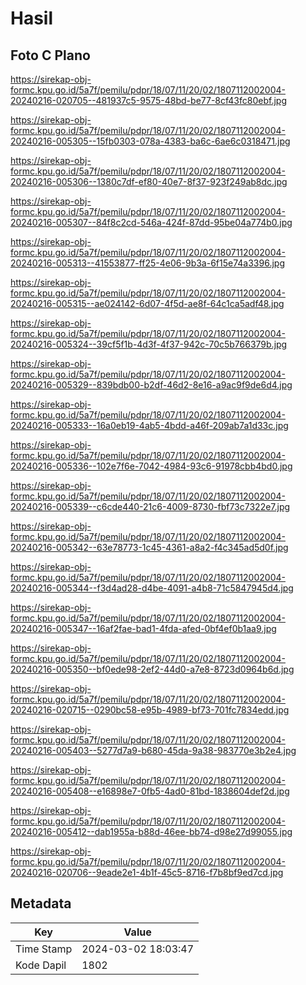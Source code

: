 # Hasil

## Foto C Plano

https://sirekap-obj-formc.kpu.go.id/5a7f/pemilu/pdpr/18/07/11/20/02/1807112002004-20240216-020705--481937c5-9575-48bd-be77-8cf43fc80ebf.jpg

https://sirekap-obj-formc.kpu.go.id/5a7f/pemilu/pdpr/18/07/11/20/02/1807112002004-20240216-005305--15fb0303-078a-4383-ba6c-6ae6c0318471.jpg

https://sirekap-obj-formc.kpu.go.id/5a7f/pemilu/pdpr/18/07/11/20/02/1807112002004-20240216-005306--1380c7df-ef80-40e7-8f37-923f249ab8dc.jpg

https://sirekap-obj-formc.kpu.go.id/5a7f/pemilu/pdpr/18/07/11/20/02/1807112002004-20240216-005307--84f8c2cd-546a-424f-87dd-95be04a774b0.jpg

https://sirekap-obj-formc.kpu.go.id/5a7f/pemilu/pdpr/18/07/11/20/02/1807112002004-20240216-005313--41553877-ff25-4e06-9b3a-6f15e74a3396.jpg

https://sirekap-obj-formc.kpu.go.id/5a7f/pemilu/pdpr/18/07/11/20/02/1807112002004-20240216-005315--ae024142-6d07-4f5d-ae8f-64c1ca5adf48.jpg

https://sirekap-obj-formc.kpu.go.id/5a7f/pemilu/pdpr/18/07/11/20/02/1807112002004-20240216-005324--39cf5f1b-4d3f-4f37-942c-70c5b766379b.jpg

https://sirekap-obj-formc.kpu.go.id/5a7f/pemilu/pdpr/18/07/11/20/02/1807112002004-20240216-005329--839bdb00-b2df-46d2-8e16-a9ac9f9de6d4.jpg

https://sirekap-obj-formc.kpu.go.id/5a7f/pemilu/pdpr/18/07/11/20/02/1807112002004-20240216-005333--16a0eb19-4ab5-4bdd-a46f-209ab7a1d33c.jpg

https://sirekap-obj-formc.kpu.go.id/5a7f/pemilu/pdpr/18/07/11/20/02/1807112002004-20240216-005336--102e7f6e-7042-4984-93c6-91978cbb4bd0.jpg

https://sirekap-obj-formc.kpu.go.id/5a7f/pemilu/pdpr/18/07/11/20/02/1807112002004-20240216-005339--c6cde440-21c6-4009-8730-fbf73c7322e7.jpg

https://sirekap-obj-formc.kpu.go.id/5a7f/pemilu/pdpr/18/07/11/20/02/1807112002004-20240216-005342--63e78773-1c45-4361-a8a2-f4c345ad5d0f.jpg

https://sirekap-obj-formc.kpu.go.id/5a7f/pemilu/pdpr/18/07/11/20/02/1807112002004-20240216-005344--f3d4ad28-d4be-4091-a4b8-71c5847945d4.jpg

https://sirekap-obj-formc.kpu.go.id/5a7f/pemilu/pdpr/18/07/11/20/02/1807112002004-20240216-005347--16af2fae-bad1-4fda-afed-0bf4ef0b1aa9.jpg

https://sirekap-obj-formc.kpu.go.id/5a7f/pemilu/pdpr/18/07/11/20/02/1807112002004-20240216-005350--bf0ede98-2ef2-44d0-a7e8-8723d0964b6d.jpg

https://sirekap-obj-formc.kpu.go.id/5a7f/pemilu/pdpr/18/07/11/20/02/1807112002004-20240216-020715--0290bc58-e95b-4989-bf73-701fc7834edd.jpg

https://sirekap-obj-formc.kpu.go.id/5a7f/pemilu/pdpr/18/07/11/20/02/1807112002004-20240216-005403--5277d7a9-b680-45da-9a38-983770e3b2e4.jpg

https://sirekap-obj-formc.kpu.go.id/5a7f/pemilu/pdpr/18/07/11/20/02/1807112002004-20240216-005408--e16898e7-0fb5-4ad0-81bd-1838604def2d.jpg

https://sirekap-obj-formc.kpu.go.id/5a7f/pemilu/pdpr/18/07/11/20/02/1807112002004-20240216-005412--dab1955a-b88d-46ee-bb74-d98e27d99055.jpg

https://sirekap-obj-formc.kpu.go.id/5a7f/pemilu/pdpr/18/07/11/20/02/1807112002004-20240216-020706--9eade2e1-4b1f-45c5-8716-f7b8bf9ed7cd.jpg


## Metadata

| Key        | Value               |
| ---------- | ------------------- |
| Time Stamp | 2024-03-02 18:03:47 |
| Kode Dapil | 1802                |



